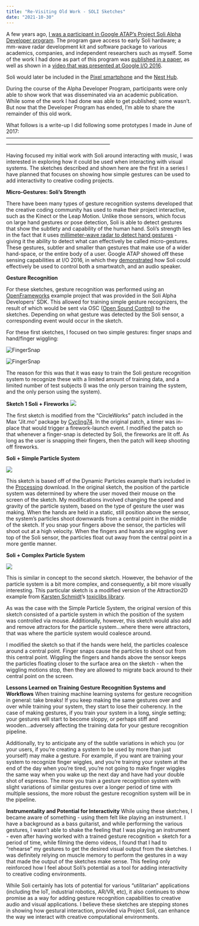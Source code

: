 ```yaml
---
title: "Re-Visiting Old Work - SOLI Sketches"
date: "2021-10-30"
---
```




A few years ago, [I was a participant in Google ATAP’s Project Soli Alpha Developer program](https://nickarner.com/projects_and_work/o_soli_mio/). The program gave access to early Soli hardware; a mm-wave radar development kit and software package to various academics, companies, and independent researchers such as myself. Some of the work I had done as part of this program was [published in a paper](http://homes.create.aau.dk/dano/nime17/papers/0054/index.html), as well as shown in a [video that was presented at Google I/O 2016](https://www.youtube.com/watch?v=H41A_IWZwZI).

Soli would later be included in the [Pixel smartphone](https://www.theverge.com/2019/10/15/20908083/google-pixel-4-project-soli-radar-motion-sense-explainer) and the [Nest Hub](https://www.cnet.com/home/smart-home/googles-new-nest-hub-tracks-your-sleep-with-soli-no-camera-required-heres-how-it-works/).

During the course of the Alpha Developer Program, participants were only able to show work that was disseminated via an academic publication. While some of the work I had done was able to get published; some wasn’t. But now that the Developer Program has ended, I’m able to share the remainder of this old work. 

What follows is a write-up I did following some prototypes I made in June of 2017: 
————————————————————————————————————————————————————————

Having focused my initial work with Soli around interacting with music, I was interested in exploring how it could be used when interacting with visual systems. The sketches described and shown here are the first in a series I have planned that focuses on showing how simple gestures can be used to add interactivity to creative coding projects. 

**Micro-Gestures: Soli’s Strength**

There have been many types of gesture recognition systems developed that the creative coding community has used to make their project interactive, such as the Kinect or the Leap Motion. Unlike those sensors, which focus on large hand gestures or pose detection, Soli is able to detect gestures that show the subtlety and capability of the human hand. 
Soli’s strength lies in the fact that it uses [millimeter-wave radar to detect hand gestures](http://dl.acm.org/citation.cfm?id=2925953) - giving it the ability to detect what can effectively be called micro-gestures. These gestures, subtler and smaller than gestures that make use of a wider hand-space, or the entire body of a user. Google ATAP showed off these sensing capabilities at I/O 2016, in which they [demonstrated](https://www.youtube.com/watch?v=Na89OzXllkk) how Soli could effectively be used to control both a smartwatch, and an audio speaker. 

**Gesture Recognition**

For these sketches, gesture recognition was performed using an [OpenFrameworks](https://openframeworks.cc/) example project that was provided in the Soli Alpha Developers’ SDK. This allowed for training simple gesture recognizers, the result of which would be sent via OSC ([Open Sound Control](http://opensoundcontrol.org/)) to the sketches. Depending on what gesture was detected by the Soli sensor, a corresponding event would occur in the sketch. 

For these first sketches, I focused on two simple gestures: finger snaps and hand/finger wiggling:

![FingerSnap](/blog_assets/2021/FingerSnap.gif)

![FingerSnap](/blog_assets/2021/Hand+FingerWiggling.gif)



The reason for this was that it was easy to train the Soli gesture recognition system to recognize these with a limited amount of training data, and a limited number of test subjects (I was the only person training the system, and the only person using the system). 



**Sketch 1 Soli + Fireworks**
[![](http://img.youtube.com/vi/UdcWsFA_-cE/0.jpg)](https://youtu.be/UdcWsFA_-cE "")



The first sketch is modified from the “CircleWorks” patch included in the Max “Jit.mo” package by [Cycling74](http://cycling74.com/). In the original patch, a timer was in-place that would trigger a firework-launch event. I modified the patch so that whenever a finger-snap is detected by Soli, the fireworks are lit off. As long as the user is snapping their fingers, then the patch will keep shooting off fireworks. 

**Soli + Simple Particle System**

[![](http://img.youtube.com/vi/22S9U2UqKts/0.jpg)](https://youtu.be/22S9U2UqKts "")

This sketch is based off of the Dynamic Particles example that’s included in the [Processing](http://processing.org/) download. In the original sketch, the position of the particle system was determined by where the user moved their mouse on the screen of the sketch. 
My modifications involved changing the speed and gravity of the particle system, based on the type of gesture the user was making. When the hands are held in a static, still position above the sensor, the system’s particles shoot downwards from a central point in the middle of the sketch. If you snap your fingers above the sensor, the particles will shoot out at a high velocity. When the fingers and hands are wiggling over top of the Soli sensor, the particles float out away from the central point in a more gentle manner. 



**Soli + Complex Particle System**

[![](http://img.youtube.com/vi/49kmKQpguI0/0.jpg)](https://youtu.be/49kmKQpguI0 "")



This is similar in concept to the second sketch. However, the behavior of the particle system is a bit more complex, and consequently, a bit more visually interesting. This particular sketch is a modified version of the Attraction2D example from [Karsten Schmidt](http://thi.ng/)’s [toxiclibs library](http://toxiclibs.org/). 

As was the case with the Simple Particle System, the original version of this sketch consisted of a particle system in which the position of the system was controlled via mouse. Additionally, however, this sketch would also add and remove attractors for the particle system...where there were attractors, that was where the particle system would coalesce around.

I modified the sketch so that if the hands were held, the particles coalesce around a central point. Finger snaps cause the particles to shoot out from this central point. Wiggling the fingers and hands above the sensor keeps the particles floating closer to the surface area on the sketch - when the wiggling motions stop, then they are allowed to migrate back around to their central point on the screen.



**Lessons Learned on Training Gesture Recognition Systems and Workflows**
When training machine learning systems for gesture recognition in general: take breaks! If you keep making the same gestures over and over while training your system, they start to lose their coherency. In the case of making gestures, if you train your system in a long, single setting; your gestures will start to become sloppy, or perhaps stiff and wooden...adversely affecting the training data for your gesture recognition pipeline. 

Additionally, try to anticipate any of the subtle variations in which you (or your users, if you’re creating a system to be used by more than just yourself) may make a gesture. For example, if you want are training your system to recognize finger wiggles, and you’re training your system at the end of the day when you’re tired, you’re not going to make finger wiggles the same way when you wake up the next day and have had your double shot of espresso. The more you train a gesture recognition system with slight variations of similar gestures over a longer period of time with multiple sessions, the more robust the gesture recognition system will be in the pipeline. 



**Instrumentality and Potential for Interactivity**
While using these sketches, I became aware of something - using them felt like playing an instrument. I have a background as a bass guitarist, and while performing the various gestures, I wasn’t able to shake the feeling that I was playing an instrument - even after having worked with a trained gesture recognition + sketch for a period of time, while filming the demo videos, I found that I had to “rehearse” my gestures to get the desired visual output from the sketches. I was definitely relying on muscle memory to perform the gestures in a way that made the output of the sketches make sense. This feeling only reinforced how I feel about Soli’s potential as a tool for adding interactivity to creative coding environments. 

While Soli certainly has lots of potential for various “utilitarian” applications (including the IoT, industrial robotics, AR/VR, etc), it also continues to show promise as a way for adding gesture recognition capabilities to creative audio and visual applications. I believe these sketches are stepping stones in showing how gestural interaction, provided via Project Soli, can enhance the way we interact with creative computational environments.
